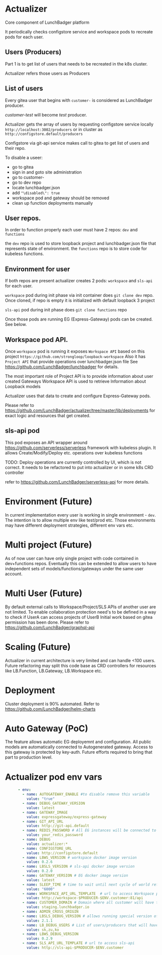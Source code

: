 # Actualizer

Core component of LunchBadger platform

It periodically checks configstore service and workspace pods to recreate pods for each user.

## Users (Producers)
Part 1 is to get list of users that needs to be recreated in the k8s cluster. 

Actualizer refers those users as Producers

## List of users
Every gitea user that begins with `customer-` is considered as LunchBadger producer.

*customer-test* will become *test* producer.

Actualizer gets the array of users by requesting configstore service 
locally `http://localhost:3002/producers` or in cluster as `http://configstore.default/producers` 


Configstore via git-api service makes call to gitea to get list of users and their repo.

To disable a useer:
- go to gitea
- sign in and goto site administration
- go to customer-<user>
- go to dev repo
- locate lunchbadger.json
- add `"\disabled\": true`
- workspace pod and gateway should be removed
- clean up function deployments manually

## User repos.
In order to function properly each user must have 2 repos: `dev` and `functions`

the `dev` repo is used to store loopback project and lunchbadger.json file that represents state of environment. 
the `functions` repo is to store code for kubeless functions.

## Environment for user
If both repos are present actualizer creates 2 pods: `workspace` and `sls-api` for each user.

`workspace` pod during init phase via init container does `git clone dev` repo. 
Once cloned, if repo is empty it is initialized with default loopback 3 project 

`sls-api` pod during init phase does `git clone functions` repo

Once those pods are running EG (Express-Gateway) pods can be created. See below. 

## Workspace pod API.
Once `workspace` pod is running it exposes `Workspace API` based on this project `https://github.com/strongloop/loopback-workspace`
Also it has `Project API` that provide operations over lunchbadger.json file 
See https://github.com/LunchBadger/lunchbadger for details. 

The most important role of Project API is to provide information about user created Gateways
Workspace API is used to retrieve Information about Loopback models

Actualizer uses that data to create and configure Express-Gateway pods. 

Please refer to https://github.com/LunchBadger/actualizer/tree/master/lib/deployments for exact logic and resources that get created.

## sls-api pod
This pod exposes an API wrapper around https://github.com/serverless/serverless framework with kubeless plugin. 
It allows Create/Modify/Deploy etc. operations over kubeless functions

TODO: Deploy operations are currently controlled by UI, which is not correct. It needs to be refactored to put into actualizer or in some k8s CRD controller

refer to https://github.com/LunchBadger/serverless-api for more details.

# Environment (Future)
In current implementation every user is working in single environment - `dev`. The intention is to allow multiple env like test/prod etc. Those environments may have different deployment strategies, different env vars etc. 

# Multi project (Future)
As of now user can have only single project with code contained in dev+functions repos. Eventually this can be extended to allow users to have independent sets of models/functions/gateways under the same user account.

# Multi User (Future)
By default external calls to Workspace/Project/SLS APIs of another user are not limited. 
To enable collaboration protection need's to be defined in a way to check if UserA can access projects of UserB
Initial work based on gitea permission has been done. Please refer to https://github.com/LunchBadger/graphql-api 

# Scaling (Future)
Actualizer in current architecture is very limited and can handle <100 users. 
Future refactoring may split this code base as CRD controllers for resources like LB.Function, LB.Gateway, LB.Workspace etc.

# Deployment
Cluster deployment is 90% automated. Refer to https://github.com/LunchBadger/helm-charts 

# Auto Gateway (PoC)
The feature allows automatic EG deployemnt and configuration. 
All public models are automatically connected to Autogenerated gateway. Access to this gateway is protected by key-auth.
Future efforts required to bring that part to production level.

# Actualizer pod env vars
```yaml
      - env:
        - name: AUTOGATEWAY_ENABLE #to disable remove this variable
          value: "true"
        - name: DEBUG_GATEWAY_VERSION
          value: latest
        - name: GATEWAY_IMAGE
          value: expressgateway/express-gateway
        - name: GIT_API_URL
          value: http://git-api.default
        - name: REDIS_PASSWORD # All EG instances will be connected to in cluster redis database with this pass 
          value: your_redis_password
        - name: DEBUG
          value: actualizer:*
        - name: CONFIGSTORE_URL
          value: http://configstore.default
        - name: LBWS_VERSION # workspace docker image version
          value: 0.2.6
        - name: LBSLS_VERSION # sls-api docker image version
          value: 0.2.0
        - name: GATEWAY_VERSION # EG docker image version
          value: latest
        - name: SLEEP_TIME # time to wait until next cycle of world refresh
          value: "6000"
        - name: WORKSPACE_API_URL_TEMPLATE  # url to access Workspace pod
          value: http://workspace-$PRODUCER-$ENV.customer:81/api
        - name: CUSTOMER_DOMAIN # Domain where all customer will have their APIs exposed
          value: staging.lunchbadger.io
        - name: ADMIN_CROSS_ORIGIN
        - name: LBSLS_DEBUG_VERSION # allows running special version of SLS for DEBUG_USERS
          value: 2.1.1
        - name: LB_DEBUG_USERS # List of users/producers that will have special version of SLS\Workspace deployed
          value: sk,zu,ko
        - name: LBWS_DEBUG_VERSION
          value: 0.2.9
        - name: SLS_API_URL_TEMPLATE # url to access sls-api 
          value: http://sls-api-$PRODUCER-$ENV.customer
```

